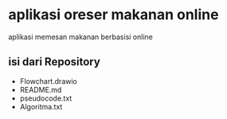 # aplikasi oreser makanan online 

 aplikasi memesan makanan berbasisi online


 ## isi dari Repository 
 - Flowchart.drawio
 - README.md 
 - pseudocode.txt
 - Algoritma.txt 